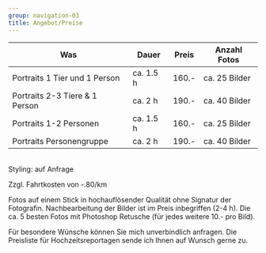 ```yaml
---
group: navigation-03
title: Angebot/Preise
---
```

Was | Dauer | Preis | Anzahl Fotos
---|---|---|---
Portraits 1 Tier und 1 Person | ca. 1.5 h | 160.- | ca. 25 Bilder
Portraits 2-3 Tiere & 1 Person | ca. 2 h | 190.- | ca. 40 Bilder
Portraits 1-2 Personen | ca. 1.5 h | 160.- | ca. 25 Bilder
Portraits Personengruppe | ca. 2 h | 190.- | ca. 40 Bilder

<br>
Styling: auf Anfrage

Zzgl. Fahrtkosten von -.80/km 

Fotos auf einem Stick in hochauflösender Qualität ohne Signatur der Fotografin.
Nachbearbeitung der Bilder ist im Preis inbegriffen (2-4 h).
Die ca. 5 besten Fotos mit Photoshop Retusche (für jedes weitere 10.- pro Bild).

Für besondere Wünsche können Sie mich unverbindlich anfragen.
Die Preisliste für Hochzeitsreportagen sende ich Ihnen auf Wunsch gerne zu.
